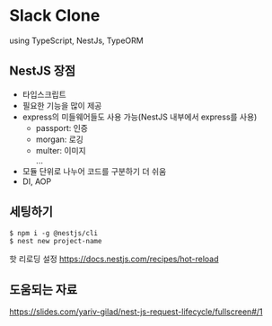 # Slack Clone

using TypeScript, NestJs, TypeORM

## NestJS 장점

- 타입스크립트
- 필요한 기능을 많이 제공
- express의 미들웨어들도 사용 가능(NestJS 내부에서 express를 사용)
  - passport: 인증
  - morgan: 로깅
  - multer: 이미지  
    ...
- 모듈 단위로 나누어 코드를 구분하기 더 쉬움
- DI, AOP

## 세팅하기

```
$ npm i -g @nestjs/cli
$ nest new project-name
```

핫 리로딩 설정
https://docs.nestjs.com/recipes/hot-reload

## 도움되는 자료

https://slides.com/yariv-gilad/nest-js-request-lifecycle/fullscreen#/1
